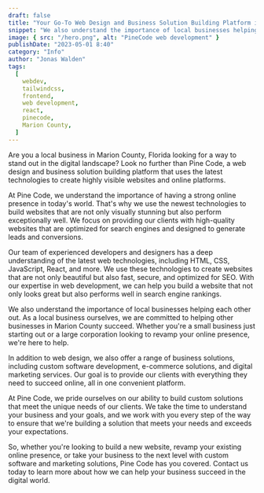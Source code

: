 ```yaml
---
draft: false
title: "Your Go-To Web Design and Business Solution Building Platform in Marion County, Florida"
snippet: "We also understand the importance of local businesses helping each other out. As a local business ourselves, we are committed to helping other businesses in Marion County succeed."
image: { src: "/hero.png", alt: "PineCode web development" }
publishDate: "2023-05-01 8:40"
category: "Info"
author: "Jonas Walden"
tags:
  [
    webdev,
    tailwindcss,
    frontend,
    web development,
    react,
    pinecode,
    Marion County,
  ]
---
```


Are you a local business in Marion County, Florida looking for a way to stand out in the digital landscape? Look no further than Pine Code, a web design and business solution building platform that uses the latest technologies to create highly visible websites and online platforms.

At Pine Code, we understand the importance of having a strong online presence in today's world. That's why we use the newest technologies to build websites that are not only visually stunning but also perform exceptionally well. We focus on providing our clients with high-quality websites that are optimized for search engines and designed to generate leads and conversions.

Our team of experienced developers and designers has a deep understanding of the latest web technologies, including HTML, CSS, JavaScript, React, and more. We use these technologies to create websites that are not only beautiful but also fast, secure, and optimized for SEO. With our expertise in web development, we can help you build a website that not only looks great but also performs well in search engine rankings.

We also understand the importance of local businesses helping each other out. As a local business ourselves, we are committed to helping other businesses in Marion County succeed. Whether you're a small business just starting out or a large corporation looking to revamp your online presence, we're here to help.

In addition to web design, we also offer a range of business solutions, including custom software development, e-commerce solutions, and digital marketing services. Our goal is to provide our clients with everything they need to succeed online, all in one convenient platform.

At Pine Code, we pride ourselves on our ability to build custom solutions that meet the unique needs of our clients. We take the time to understand your business and your goals, and we work with you every step of the way to ensure that we're building a solution that meets your needs and exceeds your expectations.

So, whether you're looking to build a new website, revamp your existing online presence, or take your business to the next level with custom software and marketing solutions, Pine Code has you covered. Contact us today to learn more about how we can help your business succeed in the digital world.
